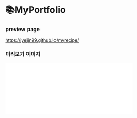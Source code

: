 # :books:MyPortfolio

### preview page
https://jyejin99.github.io/myrecipe/

### 미리보기 이미지
![미리보기](./img/logo.png)